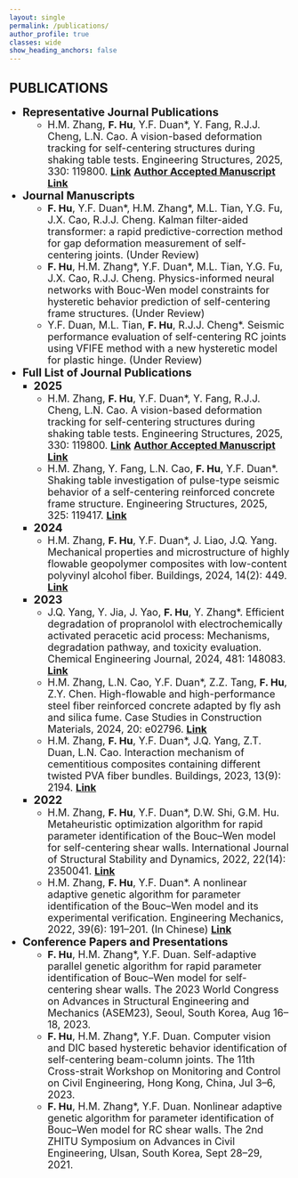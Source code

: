 ```yaml
---
layout: single
permalink: /publications/
author_profile: true
classes: wide
show_heading_anchors: false
---
```

<span style="font-size: 24px;"><strong>PUBLICATIONS</strong></span>
---
<ul style="margin-top: 0; margin-bottom: 0;">
  <li style="list-style-type: disc; margin-left: 0px; font-size: 20px;">
    <strong>Representative Journal Publications</strong>
  </li>
  <li style="list-style-type: circle; margin-left: 45px; font-size: 18px;">
    H.M. Zhang, <strong>F. Hu</strong>, Y.F. Duan*, Y. Fang, R.J.J. Cheng, L.N. Cao. A vision-based deformation tracking for self-centering structures during shaking table tests. Engineering Structures, 2025, 330: 119800. 
    <strong><a href="https://doi.org/10.1016/j.engstruct.2025.119800" target="_blank">Link</a></strong> 
    <strong><a href="https://www.researchgate.net/publication/388954308_A_vision-based_deformation_tracking_for_self-centering_structures_during_shaking_table_tests" target="_blank">Author Accepted Manuscript Link</a></strong>
  </li>
  <li style="list-style-type: disc; margin-left: 0px; font-size: 20px;">
    <strong>Journal Manuscripts</strong>
  </li>
  <li style="list-style-type: circle; margin-left: 45px; font-size: 18px;">
    <strong>F. Hu</strong>, Y.F. Duan*, H.M. Zhang*, M.L. Tian, Y.G. Fu, J.X. Cao, R.J.J. Cheng. Kalman filter-aided transformer: a rapid predictive-correction method for gap deformation measurement of self-centering joints. (Under Review)
  </li>
  <li style="list-style-type: circle; margin-left: 45px; font-size: 18px;">
    <strong>F. Hu</strong>, H.M. Zhang*, Y.F. Duan*, M.L. Tian, Y.G. Fu, J.X. Cao, R.J.J. Cheng. Physics-informed neural networks with Bouc-Wen model constraints for hysteretic behavior prediction of self-centering frame structures. (Under Review)
  </li>
  <li style="list-style-type: circle; margin-left: 45px; font-size: 18px;">
    Y.F. Duan, M.L. Tian, <strong>F. Hu</strong>, R.J.J. Cheng*. Seismic performance evaluation of self-centering RC joints using VFIFE method with a new hysteretic model for plastic hinge. (Under Review)
  </li>
  <li style="list-style-type: disc; margin-left: 0px; font-size: 20px;">
    <strong>Full List of Journal Publications</strong>
  </li>
  <li style="list-style-type: square; margin-left: 20px; font-size: 20px;">
    <strong>2025</strong>
  </li>
  <li style="list-style-type: circle; margin-left: 45px; font-size: 18px;">
    H.M. Zhang, <strong>F. Hu</strong>, Y.F. Duan*, Y. Fang, R.J.J. Cheng, L.N. Cao. A vision-based deformation tracking for self-centering structures during shaking table tests. Engineering Structures, 2025, 330: 119800. 
    <strong><a href="https://doi.org/10.1016/j.engstruct.2025.119800" target="_blank">Link</a></strong> 
    <strong><a href="https://www.researchgate.net/publication/388954308_A_vision-based_deformation_tracking_for_self-centering_structures_during_shaking_table_tests" target="_blank">Author Accepted Manuscript Link</a></strong>
  </li>
  <li style="list-style-type: circle; margin-left: 45px; font-size: 18px;">
    H.M. Zhang, Y. Fang, L.N. Cao, <strong>F. Hu</strong>, Y.F. Duan*. Shaking table investigation of pulse-type seismic behavior of a self-centering reinforced concrete frame structure. Engineering Structures, 2025, 325: 119417.
    <strong><a href="https://doi.org/10.1016/j.engstruct.2024.119417" target="_blank">Link</a></strong>
  </li>
  <li style="list-style-type: square; margin-left: 20px; font-size: 20px;">
    <strong>2024</strong>
  </li>
  <li style="list-style-type: circle; margin-left: 45px; font-size: 18px;">
    H.M. Zhang, <strong>F. Hu</strong>, Y.F. Duan*, J. Liao, J.Q. Yang. Mechanical properties and microstructure of highly flowable geopolymer composites with low-content polyvinyl alcohol fiber. Buildings, 2024, 14(2): 449.
    <strong><a href="https://doi.org/10.3390/buildings14020449" target="_blank">Link</a></strong>
  </li>
  <li style="list-style-type: square; margin-left: 20px; font-size: 20px;">
    <strong>2023</strong>
  </li>
  <li style="list-style-type: circle; margin-left: 45px; font-size: 18px;">
    J.Q. Yang, Y. Jia, J. Yao, <strong>F. Hu</strong>, Y. Zhang*. Efficient degradation of propranolol with electrochemically activated peracetic acid process: Mechanisms, degradation pathway, and toxicity evaluation. Chemical Engineering Journal, 2024, 481: 148083.
    <strong><a href="https://doi.org/10.1016/j.cej.2023.148083" target="_blank">Link</a></strong>
  </li>
  <li style="list-style-type: circle; margin-left: 45px; font-size: 18px;">
    H.M. Zhang, L.N. Cao, Y.F. Duan*, Z.Z. Tang, <strong>F. Hu</strong>,  Z.Y. Chen. High-flowable and high-performance steel fiber reinforced concrete adapted by fly ash and silica fume. Case Studies in Construction Materials, 2024, 20: e02796.
    <strong><a href="https://doi.org/10.1016/j.cscm.2023.e02796" target="_blank">Link</a></strong>
  </li>
  <li style="list-style-type: circle; margin-left: 45px; font-size: 18px;">
    H.M. Zhang, <strong>F. Hu</strong>, Y.F. Duan*, J.Q. Yang, Z.T. Duan, L.N. Cao. Interaction mechanism of cementitious composites containing different twisted PVA fiber bundles. Buildings, 2023, 13(9): 2194.
    <strong><a href="https://doi.org/10.3390/buildings13092194" target="_blank">Link</a></strong>
  </li>
  <li style="list-style-type: square; margin-left: 20px; font-size: 20px;">
    <strong>2022</strong>
  </li>
  <li style="list-style-type: circle; margin-left: 45px; font-size: 18px;">
    H.M. Zhang, <strong>F. Hu</strong>, Y.F. Duan*, D.W. Shi, G.M. Hu. Metaheuristic optimization algorithm for rapid parameter identification of the Bouc–Wen model for self-centering shear walls. International Journal of Structural Stability and Dynamics, 2022, 22(14): 2350041.
    <strong><a href="https://doi.org/10.1142/S0219455423500414" target="_blank">Link</a></strong>
  </li>
  <li style="list-style-type: circle; margin-left: 45px; font-size: 18px;">
    H.M. Zhang, <strong>F. Hu</strong>, Y.F. Duan*. A nonlinear adaptive genetic algorithm for parameter identification of the Bouc–Wen model and its experimental verification. Engineering Mechanics, 2022, 39(6): 191–201. (In Chinese)
    <strong><a href="https://doi.org/10.6052/j.issn.1000-4750.2021.03.0237" target="_blank">Link</a></strong>
  </li>
  <li style="list-style-type: disc; margin-left: 0px; font-size: 20px;">
    <strong>Conference Papers and Presentations</strong>
  </li>
  <li style="list-style-type: circle; margin-left: 45px; font-size: 18px;">
    <strong>F. Hu</strong>, H.M. Zhang*, Y.F. Duan. Self-adaptive parallel genetic algorithm for rapid parameter identification of Bouc–Wen model for self-centering shear walls. The 2023 World Congress on Advances in Structural Engineering and Mechanics (ASEM23), Seoul, South Korea, Aug 16–18, 2023.
  </li>
  <li style="list-style-type: circle; margin-left: 45px; font-size: 18px;">
    <strong>F. Hu</strong>, H.M. Zhang*, Y.F. Duan. Computer vision and DIC based hysteretic behavior identification of self-centering beam-column joints. The 11th Cross-strait Workshop on Monitoring and Control on Civil Engineering, Hong Kong, China, Jul 3–6, 2023.
  </li>
  <li style="list-style-type: circle; margin-left: 45px; font-size: 18px;">
    <strong>F. Hu</strong>, H.M. Zhang*, Y.F. Duan. Nonlinear adaptive genetic algorithm for parameter identification of Bouc–Wen model for RC shear walls. The 2nd ZHITU Symposium on Advances in Civil Engineering, Ulsan, South Korea, Sept 28–29, 2021.
  </li>
</ul>



